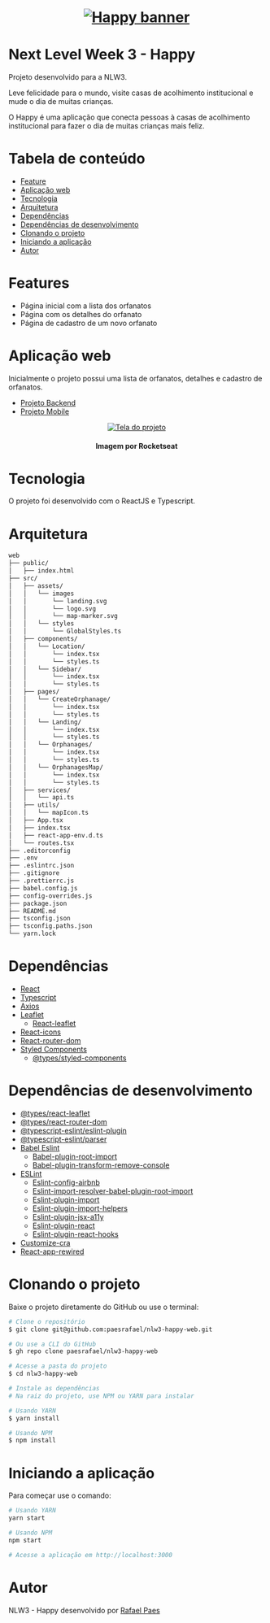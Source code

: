 <h1 align="center">
  <a href="#">
    <img src="https://assets.pointec.dev/image/rocketseat-nlw3-happy-banner.png" alt="Happy banner" />
  </a>
</h1>

# Next Level Week 3 - Happy

Projeto desenvolvido para a NLW3.

Leve felicidade para o mundo, visite casas de acolhimento institucional e mude o dia de muitas crianças.

O Happy é uma aplicação que conecta pessoas à casas de acolhimento institucional para fazer o dia de muitas crianças mais feliz.

# Tabela de conteúdo

- [Feature](#Features)
- [Aplicação web](#Aplicação-web)
- [Tecnologia](#Tecnologia)
- [Arquitetura](#Arquitetura)
- [Dependências](#Dependências)
- [Dependências de desenvolvimento](#Dependências-de-desenvolvimento)
- [Clonando o projeto](#Clonando-o-projeto)
- [Iniciando a aplicação](#Iniciando-a-aplicação)
- [Autor](#Autor)

# Features

- Página inicial com a lista dos orfanatos
- Página com os detalhes do orfanato
- Página de cadastro de um novo orfanato

# Aplicação web

Inicialmente o projeto possui uma lista de orfanatos, detalhes e cadastro de orfanatos.

- [Projeto Backend](https://github.com/paesrafael/nlw3-happy-backend)
- [Projeto Mobile](https://github.com/paesrafael/nlw3-happy-mobile)

<p align="center">
  <a href="#" target="_blank">
    <img src="https://assets.pointec.dev/image/rocketseat-nlw3-happy.png" alt="Tela do projeto" />
  </a>
  <h4 align="center">Imagem por Rocketseat</h4>
</p>

# Tecnologia

O projeto foi desenvolvido com o ReactJS e Typescript.

# Arquitetura

```bash
web
├── public/
│   ├── index.html
├── src/
│   ├── assets/
│   │   └── images
│   │       └── landing.svg
│   │       └── logo.svg
│   │       └── map-marker.svg
│   │   └── styles
│   │       └── GlobalStyles.ts
│   ├── components/
│   │   └── Location/
│   │       └── index.tsx
│   │       └── styles.ts
│   │   └── Sidebar/
│   │       └── index.tsx
│   │       └── styles.ts
│   ├── pages/
│   │   └── CreateOrphanage/
│   │       └── index.tsx
│   │       └── styles.ts
│   │   └── Landing/
│   │       └── index.tsx
│   │       └── styles.ts
│   │   └── Orphanages/
│   │       └── index.tsx
│   │       └── styles.ts
│   │   └── OrphanagesMap/
│   │       └── index.tsx
│   │       └── styles.ts
│   ├── services/
│   │   └── api.ts
│   ├── utils/
│   │   └── mapIcon.ts
│   ├── App.tsx
│   ├── index.tsx
│   ├── react-app-env.d.ts
│   └── routes.tsx
├── .editorconfig
├── .env
├── .eslintrc.json
├── .gitignore
├── .prettierrc.js
├── babel.config.js
├── config-overrides.js
├── package.json
├── README.md
├── tsconfig.json
├── tsconfig.paths.json
└── yarn.lock
```

# Dependências

- [React](https://reactjs.org)
- [Typescript](https://www.typescriptlang.org/)
- [Axios](https://www.npmjs.com/package/axios)
- [Leaflet](https://leafletjs.com/)
  - [React-leaflet](https://react-leaflet.js.org/)
- [React-icons](https://react-icons.github.io/react-icons/)
- [React-router-dom](https://www.npmjs.com/package/react-router-dom)
- [Styled Components](https://github.com/styled-components/styled-components)
  - [@types/styled-components](https://www.npmjs.com/package/@types/styled-components)

# Dependências de desenvolvimento

- [@types/react-leaflet](https://www.npmjs.com/package/@types/react-leaflet)
- [@types/react-router-dom](https://www.npmjs.com/package/@types/react-router-dom)
- [@typescript-eslint/eslint-plugin](https://www.npmjs.com/package/@typescript-eslint/eslint-plugin)
- [@typescript-eslint/parser](https://www.npmjs.com/package/@typescript-eslint/parser)
- [Babel Eslint](https://github.com/babel/babel-eslint)
  - [Babel-plugin-root-import](https://github.com/entwicklerstube/babel-plugin-root-import)
  - [Babel-plugin-transform-remove-console](https://github.com/babel/minify/tree/master/packages/babel-plugin-transform-remove-console)
- [ESLint](https://eslint.org/)
  - [Eslint-config-airbnb](https://github.com/airbnb/javascript/tree/master/packages/eslint-config-airbnb)
  - [Eslint-import-resolver-babel-plugin-root-import](https://github.com/olalonde/eslint-import-resolver-babel-root-import)
  - [Eslint-plugin-import](https://github.com/benmosher/eslint-plugin-import)
  - [Eslint-plugin-import-helpers](https://github.com/Tibfib/eslint-plugin-import-helpers)
  - [Eslint-plugin-jsx-a11y](https://github.com/evcohen/eslint-plugin-jsx-a11y)
  - [Eslint-plugin-react](https://github.com/yannickcr/eslint-plugin-react)
  - [Eslint-plugin-react-hooks](https://www.npmjs.com/package/eslint-plugin-react-hooks)
- [Customize-cra](https://www.npmjs.com/package/customize-cra)
- [React-app-rewired](https://www.npmjs.com/package/react-app-rewired)

# Clonando o projeto

Baixe o projeto diretamente do GitHub ou use o terminal:

```bash
# Clone o repositório
$ git clone git@github.com:paesrafael/nlw3-happy-web.git

# Ou use a CLI do GitHub
$ gh repo clone paesrafael/nlw3-happy-web

# Acesse a pasta do projeto
$ cd nlw3-happy-web

# Instale as dependências
# Na raiz do projeto, use NPM ou YARN para instalar

# Usando YARN
$ yarn install

# Usando NPM
$ npm install
```

# Iniciando a aplicação

Para começar use o comando:

```bash
# Usando YARN
yarn start

# Usando NPM
npm start

# Acesse a aplicação em http://localhost:3000
```

# Autor

NLW3 - Happy desenvolvido por [Rafael Paes](https://github.com/paesrafael/)
